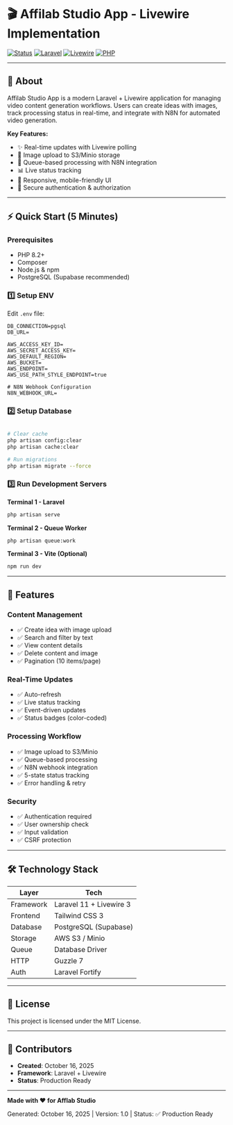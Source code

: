 # 🎬 Affilab Studio App - Livewire Implementation

[![Status](https://img.shields.io/badge/Status-Production%20Ready-brightgreen)]()
[![Laravel](https://img.shields.io/badge/Laravel-12.x-red)]()
[![Livewire](https://img.shields.io/badge/Livewire-3.x-blue)]()
[![PHP](https://img.shields.io/badge/PHP-8.2%2B-purple)]()

---

## 🚀 About

Affilab Studio App is a modern Laravel + Livewire application for managing video content generation workflows. Users can create ideas with images, track processing status in real-time, and integrate with N8N for automated video generation.

**Key Features:**
- ✨ Real-time updates with Livewire polling
- 📸 Image upload to S3/Minio storage
- 🔄 Queue-based processing with N8N integration
- 📊 Live status tracking
- 📱 Responsive, mobile-friendly UI
- 🔐 Secure authentication & authorization

---

## ⚡ Quick Start (5 Minutes)

### Prerequisites
- PHP 8.2+
- Composer
- Node.js & npm
- PostgreSQL (Supabase recommended)

### 1️⃣ Setup ENV

Edit `.env` file:
```env
DB_CONNECTION=pgsql
DB_URL=

AWS_ACCESS_KEY_ID=
AWS_SECRET_ACCESS_KEY=
AWS_DEFAULT_REGION=
AWS_BUCKET=
AWS_ENDPOINT=
AWS_USE_PATH_STYLE_ENDPOINT=true

# N8N Webhook Configuration
N8N_WEBHOOK_URL=

```

### 2️⃣ Setup Database

```bash

# Clear cache
php artisan config:clear
php artisan cache:clear

# Run migrations
php artisan migrate --force
```

### 3️⃣ Run Development Servers

**Terminal 1 - Laravel**
```bash
php artisan serve
```

**Terminal 2 - Queue Worker**
```bash
php artisan queue:work
```

**Terminal 3 - Vite (Optional)**
```bash
npm run dev
```

---

## 🎯 Features

### Content Management
- ✅ Create idea with image upload
- ✅ Search and filter by text
- ✅ View content details
- ✅ Delete content and image
- ✅ Pagination (10 items/page)

### Real-Time Updates
- ✅ Auto-refresh 
- ✅ Live status tracking
- ✅ Event-driven updates
- ✅ Status badges (color-coded)

### Processing Workflow
- ✅ Image upload to S3/Minio
- ✅ Queue-based processing
- ✅ N8N webhook integration
- ✅ 5-state status tracking
- ✅ Error handling & retry

### Security
- ✅ Authentication required
- ✅ User ownership check
- ✅ Input validation
- ✅ CSRF protection

---

## 🛠️ Technology Stack

| Layer | Tech |
|-------|------|
| Framework | Laravel 11 + Livewire 3 |
| Frontend | Tailwind CSS 3 |
| Database | PostgreSQL (Supabase) |
| Storage | AWS S3 / Minio |
| Queue | Database Driver |
| HTTP | Guzzle 7 |
| Auth | Laravel Fortify |

---

## 📜 License

This project is licensed under the MIT License.

---

## 👥 Contributors

- **Created**: October 16, 2025
- **Framework**: Laravel + Livewire
- **Status**: Production Ready

---


**Made with ❤️ for Afflab Studio**

Generated: October 16, 2025 | Version: 1.0 | Status: ✅ Production Ready
